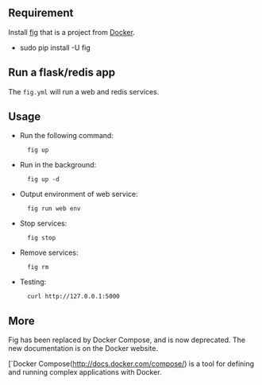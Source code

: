 

## Requirement

Install [fig](http://www.fig.sh/) that is a project from [Docker](https://www.docker.com/).
- sudo pip install -U fig


## Run a flask/redis app

The `fig.yml` will run a web and redis services.


## Usage

- Run the following command:

        fig up
        
- Run in the background:

        fig up -d

- Output environment of web service:

        fig run web env

- Stop services:

        fig stop

- Remove services:

        fig rm

- Testing:

        curl http://127.0.0.1:5000

## More

Fig has been replaced by Docker Compose, and is now deprecated. The new documentation is on the Docker website.

[`Docker Compose(http://docs.docker.com/compose/) is a tool for defining and running complex applications with Docker.
